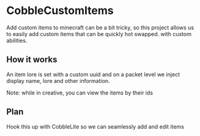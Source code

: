 # CobbleCustomItems
Add custom items to minecraft can be a bit tricky,
so this project allows us to easily add custom items
that can be quickly hot swapped. with custom abilities.

## How it works
An item lore is set with a custom uuid and on
a packet level we inject display name, lore and 
other information.

Note: while in creative, you can view the items by their ids

## Plan
Hook this up with CobbleLite so we can seamlessly 
add and edit items 